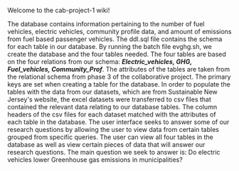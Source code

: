 Welcome to the cab-project-1 wiki!

The database contains information pertaining to the number of fuel vehicles, electric vehicles, community profile data, and amount of emissions from fuel based passenger vehicles. The ddl.sql file contains the schema for each table in our database. By running the batch file evghg.sh, we create the database and the four tables needed. The four tables are based on the four relations from our schema: **_Electric_vehicles, GHG, Fuel_vehicles, Community_Prof_**. The attributes of the tables are taken from the relational schema from phase 3 of the collaborative project. The primary keys are set when creating a table for the database. In order to populate the tables with the data from our datasets, which are from Sustainable New Jersey's website, the excel datasets were transferred to csv files that contained the relevant data relating to our database tables. The column headers of the csv files for each dataset matched with the attributes of each table in the database. 
The user interface seeks to answer some of our research questions by allowing the user to view data from certain tables grouped from specific queries. The user can view all four tables in the database as well as view certain pieces of data that will answer our research questions. The main question we seek to answer is: Do electric vehicles lower Greenhouse gas emissions in municipalities?

